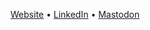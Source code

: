 
<p align="center">
  <a href="https://michaelsynan.com">Website</a> &#x2022; 
  <a href="https://www.linkedin.com/in/hellomichaelsynan">LinkedIn</a> &#x2022;
  <a href="https://mstdn.social/@letsbecomehuman">Mastodon</a>
 </p>
